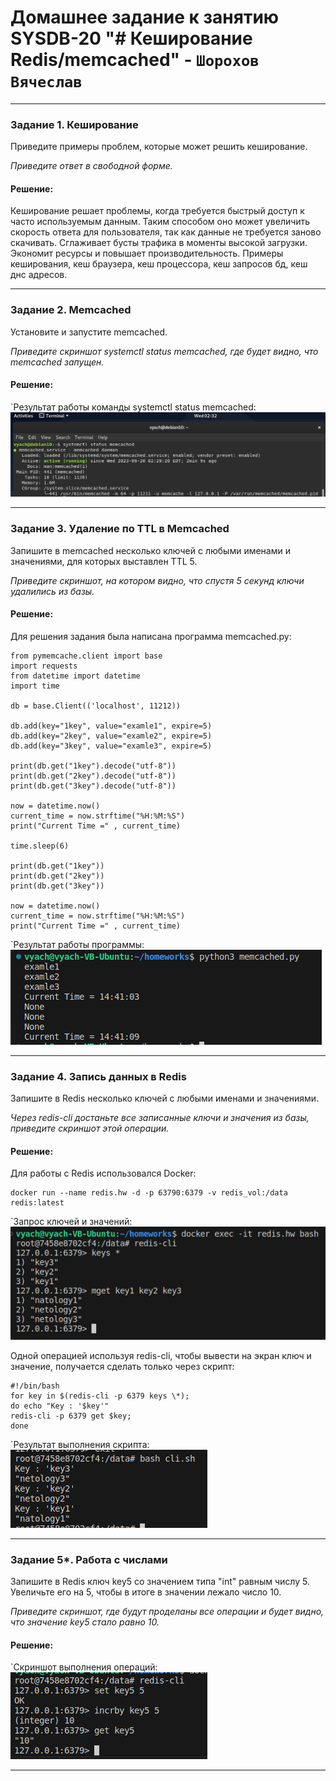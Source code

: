 # Домашнее задание к занятию SYSDB-20 "# Кеширование Redis/memcached" - `Шорохов Вячеслав`

---

### Задание 1. Кеширование

Приведите примеры проблем, которые может решить кеширование.

_Приведите ответ в свободной форме._

#### Решение:

Кеширование решает проблемы, когда требуется быстрый доступ к часто используемым данным. Таким способом оно может увеличить скорость ответа для пользователя, так как данные не требуется заново скачивать. Сглаживает бусты трафика в моменты высокой загрузки. Экономит ресурсы и повышает производительность. Примеры кеширования, кеш браузера, кеш процессора, кеш запросов бд, кеш днс адресов.

---

### Задание 2. Memcached

Установите и запустите memcached.

_Приведите скриншот systemctl status memcached, где будет видно, что memcached запущен._

#### Решение:

`Результат работы команды systemctl status memcached:
![Скриншот 1](img/1.png)

---

### Задание 3. Удаление по TTL в Memcached

Запишите в memcached несколько ключей с любыми именами и значениями, для которых выставлен TTL 5.

_Приведите скриншот, на котором видно, что спустя 5 секунд ключи удалились из базы._

#### Решение:

Для решения задания была написана программа memcached.py:
```
from pymemcache.client import base
import requests
from datetime import datetime
import time

db = base.Client(('localhost', 11212))

db.add(key="1key", value="examle1", expire=5)
db.add(key="2key", value="examle2", expire=5)
db.add(key="3key", value="examle3", expire=5)

print(db.get("1key").decode("utf-8"))
print(db.get("2key").decode("utf-8"))
print(db.get("3key").decode("utf-8"))

now = datetime.now()
current_time = now.strftime("%H:%M:%S")
print("Current Time =" , current_time)

time.sleep(6)

print(db.get("1key"))
print(db.get("2key"))
print(db.get("3key"))

now = datetime.now()
current_time = now.strftime("%H:%M:%S")
print("Current Time =" , current_time)
```


`Результат работы программы:
![Скриншот 2](img/2.png)

---

### Задание 4. Запись данных в Redis

Запишите в Redis несколько ключей с любыми именами и значениями.

_Через redis-cli достаньте все записанные ключи и значения из базы, приведите скриншот этой операции._

#### Решение:

Для работы с Redis использовался Docker:
```
docker run --name redis.hw -d -p 63790:6379 -v redis_vol:/data redis:latest
```

`Запрос ключей и значений:
![Скриншот 3](img/3.1.png)

Одной операцией используя redis-cli, чтобы вывести на экран ключ и значение, получается сделать только через скрипт:
```
#!/bin/bash
for key in $(redis-cli -p 6379 keys \*);
do echo "Key : '$key'"
redis-cli -p 6379 get $key;
done
```

`Результат выполнения скрипта:
![Скриншот 4](img/3.2.png)

---

### Задание 5*. Работа с числами

Запишите в Redis ключ key5 со значением типа "int" равным числу 5. Увеличьте его на 5, чтобы в итоге в значении лежало число 10.

_Приведите скриншот, где будут проделаны все операции и будет видно, что значение key5 стало равно 10._

#### Решение:

`Скриншот выполнения операций:
![Скриншот 5](img/4.png)

---